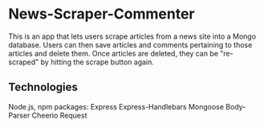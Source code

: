 # News-Scraper-Commenter

This is an app that lets users scrape articles from a news site into a Mongo database.  Users can then save articles and comments pertaining to those articles and delete them.  Once articles are deleted, they can be "re-scraped" by hitting the scrape button again.  

## Technologies

Node.js, npm packages:
Express
Express-Handlebars
Mongoose
Body-Parser
Cheerio
Request 